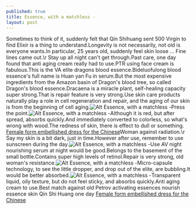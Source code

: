 ```yaml
---
published: true
title: Essence, with a matchless -
layout: post
---
```

Sometimes to think of it, suddenly felt that Qin Shihuang sent 500 Virgin to find Elixir is a thing to understand.Longevity is not necessarily, not old is everyone wants.In particular, 25 years old, suddenly feel skin loose ... Fine lines came out.\r Stay up all night can\'t get through.Past care, one day found that anti aging cream really had to use.PTR using face cream is fabulous.This is the VA elite dragons blood essence.Bideluofulong blood essence\'s full name is Huan yan Fu in serum.But the most expensive ingredients from the Amazon basin of Dragon\'s blood tree, so called Dragon\'s blood essence.Dracaena is a miracle plant, self-healing capacity super strong.That is repair feature is very strong.Use skin care products naturally play a role in cell regeneration and repair, and the aging of our skin is from the beginning of cell aging.![Alt Essence, with a matchless -](https://c2.staticflickr.com/8/7506/26999588414_3297095e03_b.jpg)Press the point.![Alt Essence, with a matchless -](https://c2.staticflickr.com/8/7362/27332691010_f4a58f813d_b.jpg)Although it is red, but after spread, absorbs quickly.And immediately converted to colorless, so what\'s wrong with wood.The redness of skin, there is effect to dull or something. [Female form embellished dress for the Chinese](http://www.faybag.com/2016/03/18/female-form-embellished-dress-for-the-chinese-language-also-sue-love/)Woman against radiation.\r Say my skin is a bit dark, just in time.However after use, remember to use sunscreen during the day.![Alt Essence, with a matchless -](https://c2.staticflickr.com/8/7432/27536847471_1d9e4ef0cb_b.jpg)Use AV night nourishing serum at night would be good.Belongs to the basement of the small bottle.Contains super high levels of retinol.Repair is very strong, old woman\'s resistance.![Alt Essence, with a matchless -](https://c2.staticflickr.com/8/7751/27575871776_eb08ba87d1_b.jpg)Micro-capsule technology, to see the little dropper, and drop out of the elite, are bubbling.It would be better absorbed.![Alt Essence, with a matchless -](https://c2.staticflickr.com/8/7495/27536861411_1bcfd9ef5a_b.jpg)Transparent liquid, oily texture, but do not feel sticky, and absorbs quickly.Anti aging cream to use.Best match against old Petrov activating essences nourish essence skin Qin Shi Huang one day [Female form embellished dress for the Chinese](http://www.faybag.com/2016/03/18/female-form-embellished-dress-for-the-chinese-language-also-sue-love/)